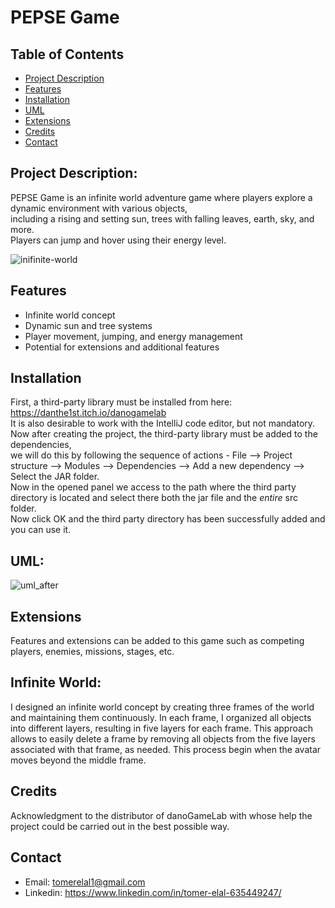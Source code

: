 # PEPSE Game

## Table of Contents

- [Project Description](#ProjectDescription)
- [Features](#Features)
- [Installation](#installation)
- [UML](#UML)
- [Extensions](#Extensions)
- [Credits](#credits)
- [Contact](#contact)
  
## Project Description:
PEPSE Game is an infinite world adventure game where players explore a dynamic environment with various objects,  
including a rising and setting sun, trees with falling leaves, earth, sky, and more.  
Players can jump and hover using their energy level.  


![inifinite-world](https://github.com/TomerElal/infinite-world-game-java/assets/126855038/5aa94d6f-6895-4996-a5b3-76cb89860f9b)


## Features

- Infinite world concept
- Dynamic sun and tree systems
- Player movement, jumping, and energy management
- Potential for extensions and additional features
  
## Installation

First, a third-party library must be installed from here: https://danthe1st.itch.io/danogamelab  
It is also desirable to work with the IntelliJ code editor, but not mandatory.  
Now after creating the project, the third-party library must be added to the dependencies,  
we will do this by following the sequence of actions - File --> Project structure --> Modules --> Dependencies --> Add a new dependency --> Select the JAR folder.  
Now in the opened panel we access to the path where the third party directory is located and select there both the jar file and the *entire* src folder.  
Now click OK and the third party directory has been successfully added and you can use it.  

  
## UML:

![uml_after](https://github.com/TomerElal/infinite-world-game-java/assets/126855038/1da2d314-645b-4f6c-be05-c6b2cb496eac)

## Extensions
Features and extensions can be added to this game such as competing players, enemies, missions, stages, etc.

## Infinite World:
I designed an infinite world concept by creating three frames of the world and maintaining them continuously.
In each frame, I organized all objects into different layers, resulting in five layers for each frame. 
This approach allows to easily delete a frame by removing all objects from the five layers associated with that frame,
as needed. This process begin when the avatar moves beyond the middle frame.

## Credits
Acknowledgment to the distributor of danoGameLab with whose help the project could be carried out in the best possible way.

## Contact

- Email: tomerelal1@gmail.com
- Linkedin: https://www.linkedin.com/in/tomer-elal-635449247/
